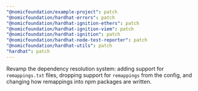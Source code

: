 ```yaml
---
"@nomicfoundation/example-project": patch
"@nomicfoundation/hardhat-errors": patch
"@nomicfoundation/hardhat-ignition-ethers": patch
"@nomicfoundation/hardhat-ignition-viem": patch
"@nomicfoundation/hardhat-ignition": patch
"@nomicfoundation/hardhat-node-test-reporter": patch
"@nomicfoundation/hardhat-utils": patch
"hardhat": patch
---
```


Revamp the dependency resolution system: adding support for `remappings.txt` files, dropping support for `remappings` from the config, and changing how remappings into npm packages are written. 
